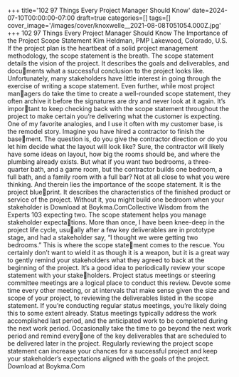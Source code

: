 +++
title='102 97 Things Every Project Manager Should Know'
date=2024-07-10T00:00:00-07:00
draft=true
categories=[]
tags=[]
cover_image='/images/cover/knoxwelle__2021-08-08T051054.000Z.jpg'
+++
102 97 Things Every Project Manager Should Know
The Importance 
of the Project 
Scope Statement
Kim Heldman, PMP
Lakewood, Colorado, U.S.
If the project plan is the heartbeat of a solid project management 
methodology, the scope statement is the breath. The scope statement details 
the vision of the project. It describes the goals and deliverables, and documents what a successful conclusion to the project looks like.
Unfortunately, many stakeholders have little interest in going through the 
exercise of writing a scope statement. Even further, while most project managers do take the time to create a well-rounded scope statement, they often 
archive it before the signatures are dry and never look at it again. It’s important to keep checking back with the scope statement throughout the project to 
make certain you’re delivering what the customer is expecting.
One of my favorite analogies, and I use it often with my customer base, is 
the remodel story. Imagine you have hired a contractor to finish the basement. The question is, do you give the contractor direction or do you let him 
decide what the layout will look like? Sure, the contractor will likely have some 
ideas on layout, how big the rooms should be, and where the plumbing already 
exists. But what if you want two bedrooms, a three-quarter bath, and a game 
room, but the contractor builds one bedroom, a full bath, and a family room 
with a full bar? Not at all close to what you were thinking.
And therein lies the importance of the scope statement. It is the project blueprint. It describes the characteristics of the finished product or service of the 
project. Without it, you might build one bedroom when your stakeholder is 
Download at Boykma.ComCollective Wisdom from the Experts 103
expecting two. The scope statement helps you manage stakeholder expectations. More than once, I have been knee-deep in the project life cycle, usually after a few key deliverables are in prototype stage, and had a stakeholder 
say, “I thought we were getting two bedrooms.” This is where the scope statement comes to the rescue. You certainly don’t want to wield it as though it is 
a weapon, but it is a great way to gently remind your stakeholders what they 
agreed to back at the beginning of the project.
It’s a good idea to periodically review your scope statement with your stakeholders. Project status meetings or steering committee meetings are a logical 
place to conduct this review. Devote some time every other meeting, or at 
intervals that make sense given the size and scope of your project, to reviewing 
the deliverables listed in the scope statement.
If you’re conducting regular status meetings, you’re likely doing this to some 
extent already. Status meetings typically address the work accomplished last 
period, and the anticipated work to be completed during the next work period. 
Occasionally take the time to go beyond the next work period and remind everyone of the key deliverables that are scheduled to be delivered later in the project.
Regularly reviewing the project scope statement can increase your chances for 
a successful project and keep your stakeholder’s expectations aligned with the 
goals of the project.
Download at Boykma.Com